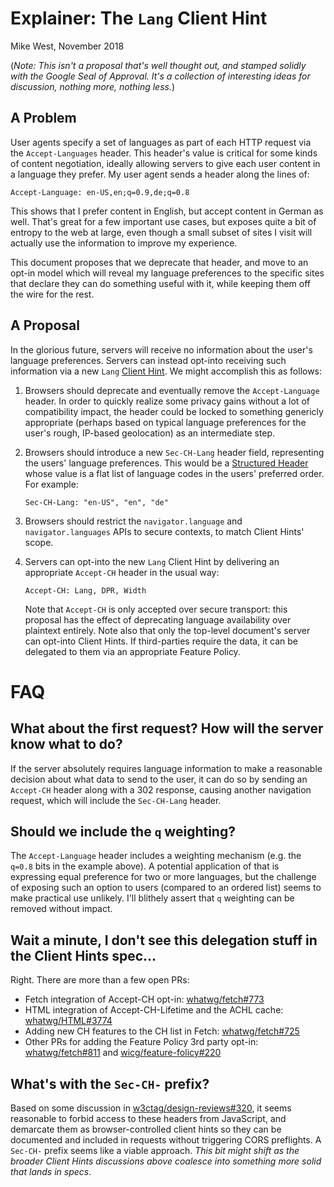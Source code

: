 # Explainer: The `Lang` Client Hint

Mike West, November 2018

(_Note: This isn't a proposal that's well thought out, and stamped solidly with the Google Seal of
Approval. It's a collection of interesting ideas for discussion, nothing more, nothing less._)

## A Problem

User agents specify a set of languages as part of each HTTP request via the `Accept-Languages` header.
This header's value is critical for some kinds of content negotiation, ideally allowing servers to give
each user content in a language they prefer. My user agent sends a header along the lines of:

```http
Accept-Language: en-US,en;q=0.9,de;q=0.8
```

This shows that I prefer content in English, but accept content in German as well. That's great for
a few important use cases, but exposes quite a bit of entropy to the web at large, even though a
small subset of sites I visit will actually use the information to improve my experience.

This document proposes that we deprecate that header, and move to an opt-in model which will reveal
my language preferences to the specific sites that declare they can do something useful with it,
while keeping them off the wire for the rest.

## A Proposal

In the glorious future, servers will receive no information about the user's language preferences.
Servers can instead opt-into receiving such information via a new `Lang` [Client Hint][1]. We might
accomplish this as follows:

[1]: https://tools.ietf.org/html/draft-ietf-httpbis-client-hints
[2]: https://tools.ietf.org/html/draft-ietf-httpbis-header-structure

1.  Browsers should deprecate and eventually remove the `Accept-Language` header. In order to
    quickly realize some privacy gains without a lot of compatibility impact, the header could be
    locked to something genericly appropriate (perhaps based on typical language preferences for the
    user's rough, IP-based geolocation) as an intermediate step.

2.  Browsers should introduce a new `Sec-CH-Lang` header field, representing the users'
    language preferences. This would be a [Structured Header][2] whose value is a flat list of
    language codes in the users' preferred order. For example:

    ```http
    Sec-CH-Lang: "en-US", "en", "de"
    ```

3.  Browsers should restrict the `navigator.language` and `navigator.languages` APIs to secure
    contexts, to match Client Hints' scope.

4.  Servers can opt-into the new `Lang` Client Hint by delivering an appropriate `Accept-CH`
    header in the usual way:

    ```http
    Accept-CH: Lang, DPR, Width
    ```

    Note that `Accept-CH` is only accepted over secure transport: this proposal has the effect
    of deprecating language availability over plaintext entirely. Note also that only the top-level
    document's server can opt-into Client Hints. If third-parties require the data, it can be
    delegated to them via an appropriate Feature Policy.

# FAQ

## What about the first request? How will the server know what to do?

If the server absolutely requires language information to make a reasonable decision about what
data to send to the user, it can do so by sending an `Accept-CH` header along with a 302 response,
causing another navigation request, which will include the `Sec-CH-Lang` header.

## Should we include the `q` weighting?

The `Accept-Language` header includes a weighting mechanism (e.g. the `q=0.8` bits in the example
above). A potential application of that is expressing equal preference for two or more languages,
but the challenge of exposing such an option to users (compared to an ordered list) seems to make
practical use unlikely. I'll blithely assert that `q` weighting can be removed without impact.

## Wait a minute, I don't see this delegation stuff in the Client Hints spec...

Right. There are more than a few open PRs:

* Fetch integration of Accept-CH opt-in: [whatwg/fetch#773](whatwg/fetch#773)
* HTML integration of Accept-CH-Lifetime and the ACHL cache: [whatwg/HTML#3774](https://github.com/whatwg/html/issues/3774)
* Adding new CH features to the CH list in Fetch: [whatwg/fetch#725](https://github.com/whatwg/fetch/issues/725)
* Other PRs for adding the Feature Policy 3rd party opt-in: [whatwg/fetch#811](https://github.com/whatwg/fetch/issues/811) and [wicg/feature-folicy#220](https://github.com/wicg/feature-policy/issues/220)

## What's with the `Sec-CH-` prefix?

 Based on some discussion in [w3ctag/design-reviews#320](https://github.com/w3ctag/design-reviews/issues/320#issuecomment-435874298),
it seems reasonable to forbid access to these headers from JavaScript, and demarcate them as
browser-controlled client hints so they can be documented and included in requests without triggering
CORS preflights. A `Sec-CH-` prefix seems like a viable approach. _This bit might shift as the broader
Client Hints discussions above coalesce into something more solid that lands in specs_.
